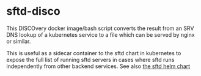 # sftd-disco

This DISCOvery docker image/bash script converts the result from an SRV DNS lookup of a kubernetes service to a file which can be served by nginx or similar.

This is useful as a sidecar container to the sftd chart in kubernetes to expose the full list of running sftd servers in cases where sftd runs independently from other backend services. See also [the sftd helm chart](https://github.com/wireapp/wire-server/tree/develop/charts/sftd/)
